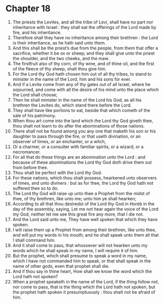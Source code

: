# Chapter 18

1. The priests the Levites, and all the tribe of Levi, shall have no part nor inheritance with Israel : they shall eat the offerings of the Lord made by fire, and his inheritance.
2. Therefore shall they have no inheritance among their brethren : the Lord is their inheritance, as he hath said unto them.
3. And this shall be the priest’s due from the people, from them that offer a sacrifice, whether it be ox or sheep; and they shall give unto the priest the shoulder, and the two cheeks, and the maw.
4. The firstfruit also of thy corn, of thy wine, and of thine oil, and the first of the fleece of thy sheep, shalt thou give him.
5. For the Lord thy God hath chosen him out of all thy tribes, to stand to minister in the name of the Lord, him and his sons for ever.
6. And if a Levite come from any of thy gates out of all Israel, where he sojourned, and come with all the desire of his mind unto the place which the Lord shall choose;
7. Then he shall minister in the name of the Lord his God, as all his brethren the Levites do, which stand there before the Lord.
8. They shall have like portions to eat, beside that which cometh of the sale of his patrimony.
9. When thou art come into the land which the Lord thy God giveth thee, thou shalt not learn to do after the abominations of those nations.
10. There shall not be found among you any one that maketh his son or his daughter to pass through the fire, or that useth divination, or an observer of times, or an enchanter, or a witch,
11. Or a charmer, or a consulter with familiar spirits, or a wizard, or a necromancer.
12. For all that do these things are an abomination unto the Lord : and because of these abominations the Lord thy God doth drive them out from before thee.
13. Thou shalt be perfect with the Lord thy God.
14. For these nations, which thou shalt possess, hearkened unto observers of times, and unto diviners : but as for thee, the Lord thy God hath not suffered thee so to do.
15. The Lord thy God will raise up unto thee a Prophet from the midst of thee, of thy brethren, like unto me; unto him ye shall hearken;
16. According to all that thou desiredst of the Lord thy God in Horeb in the day of the assembly, saying, Let me not hear again the voice of the Lord my God, neither let me see this great fire any more, that I die not.
17. And the Lord said unto me, They have well spoken that which they have spoken.
18. I will raise them up a Prophet from among their brethren, like unto thee, and will put my words in his mouth; and he shall speak unto them all that I shall command him.
19. And it shall come to pass, that whosoever will not hearken unto my words which he shall speak in my name, I will require it of him.
20. But the prophet, which shall presume to speak a word in my name, which I have not commanded him to speak, or that shall speak in the name of other gods, even that prophet shall die.
21. And if thou say in thine heart, How shall we know the word which the Lord hath not spoken?
22. When a prophet speaketh in the name of the Lord, if the thing follow not, nor come to pass, that is the thing which the Lord hath not spoken, but the prophet hath spoken it presumptuously : thou shalt not be afraid of him.

